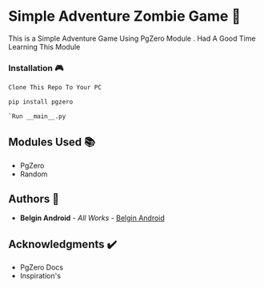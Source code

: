 # Simple Adventure Zombie Game :mage:

This is a Simple Adventure Game Using PgZero Module . Had A Good Time Learning This Module 

### Installation 	:video_game:

```sh
Clone This Repo To Your PC 
```

```sh
pip install pgzero
```

```sh
`Run __main__.py
```

## Modules Used :books:

* PgZero 
* Random

## Authors :page_with_curl:

* **Belgin Android** - *All Works* - [Belgin Android](https://www.instagram.com/reactnative.modules)

## Acknowledgments :heavy_check_mark:

* PgZero Docs
* Inspiration's

